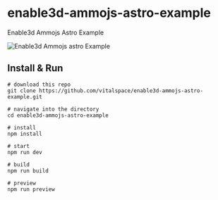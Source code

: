 # enable3d-ammojs-astro-example
Enable3d Ammojs Astro Example

![Enable3d Ammojs astro Example](https://github.com/vitalspace/enable3d-ammojs-astro-example/assets/29004070/3181c007-8ad8-4b11-8eeb-d3223f8744c0)

## Install & Run

```console
# download this repo
git clone https://github.com/vitalspace/enable3d-ammojs-astro-example.git

# navigate into the directory
cd enable3d-ammojs-astro-example

# install
npm install

# start
npm run dev

# build
npm run build

# preview
npm run preview
```
